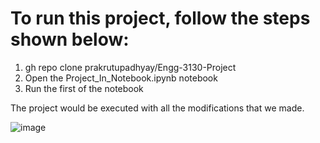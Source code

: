
# To run this project, follow the steps shown below:

1. gh repo clone prakrutupadhyay/Engg-3130-Project
2. Open the Project_In_Notebook.ipynb notebook
3. Run the first of the notebook

The project would be executed with all the modifications that we made.

![image](https://user-images.githubusercontent.com/87983879/233879871-891cc8e2-38c4-496c-8c6c-0feafb15a348.png)
